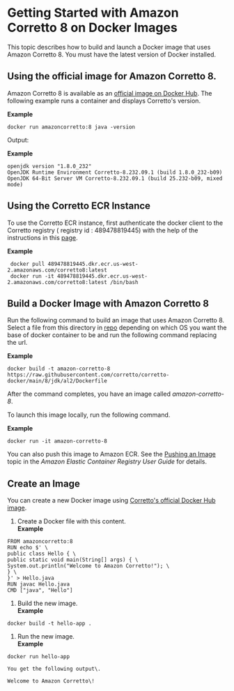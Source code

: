 # Getting Started with Amazon Corretto 8 on Docker Images<a name="docker-install"></a>

 This topic describes how to build and launch a Docker image that uses Amazon Corretto 8\. You must have the latest version of Docker installed\. 

## Using the official image for Amazon Corretto 8\.<a name="docker-hello-world"></a>

 Amazon Corretto 8 is available as an [official image on Docker Hub](https://hub.docker.com/_/amazoncorretto)\. The following example runs a container and displays Corretto's version\. 

**Example**  

```
docker run amazoncorretto:8 java -version
```

 Output: 

**Example**  

```
openjdk version "1.8.0_232"
OpenJDK Runtime Environment Corretto-8.232.09.1 (build 1.8.0_232-b09)
OpenJDK 64-Bit Server VM Corretto-8.232.09.1 (build 25.232-b09, mixed mode)
```

## Using the Corretto ECR Instance<a name="amazon-corretto-yum-erc"></a>

To use the Corretto ECR instance, first authenticate the docker client to the Corretto registry \( registry id : 489478819445\) with the help of the instructions in this [page](https://aws.amazon.com/blogs/compute/authenticating-amazon-ecr-repositories-for-docker-cli-with-credential-helper/)\. 

**Example**  

```
 docker pull 489478819445.dkr.ecr.us-west-2.amazonaws.com/corretto8:latest 
 docker run -it 489478819445.dkr.ecr.us-west-2.amazonaws.com/corretto8:latest /bin/bash
```

## Build a Docker Image with Amazon Corretto 8<a name="docker-build-instruct"></a>

 Run the following command to build an image that uses Amazon Corretto 8\. Select a file from this directory in [repo](https://github.com/corretto/corretto-docker/tree/main/8) depending on which OS you want the base of docker container to be and run the following command replacing the url.

**Example**  

```
docker build -t amazon-corretto-8 https://raw.githubusercontent.com/corretto/corretto-docker/main/8/jdk/al2/Dockerfile
```

 After the command completes, you have an image called *amazon\-corretto\-8*\. 

 To launch this image locally, run the following command\. 

**Example**  

```
docker run -it amazon-corretto-8
```

 You can also push this image to Amazon ECR\. See the [Pushing an Image](https://docs.aws.amazon.com/AmazonECR/latest/userguide/docker-push-ecr-image.html) topic in the *Amazon Elastic Container Registry User Guide* for details\. 

## Create an Image<a name="docker-new-image"></a>

 You can create a new Docker image using [Corretto's official Docker Hub image](https://hub.docker.com/_/amazoncorretto)\. 

1.  Create a Docker file with this content\.   
**Example**  

   ```
   FROM amazoncorretto:8
   RUN echo $' \
   public class Hello { \
   public static void main(String[] args) { \
   System.out.println("Welcome to Amazon Corretto!"); \
   } \
   }' > Hello.java
   RUN javac Hello.java
   CMD ["java", "Hello"]
   ```

1.  Build the new image\.   
**Example**  

   ```
   docker build -t hello-app .
   ```

1.  Run the new image\.   
**Example**  

   ```
   docker run hello-app
   ```

    You get the following output\. 

    Welcome to Amazon Corretto\! 
